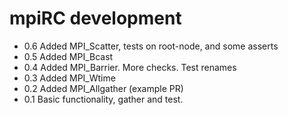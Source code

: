 # mpiRC development

* 0.6 Added MPI_Scatter, tests on root-node, and some asserts
* 0.5 Added MPI_Bcast
* 0.4 Added MPI_Barrier. More checks. Test renames
* 0.3 Added MPI_Wtime
* 0.2 Added MPI_Allgather (example PR)
* 0.1 Basic functionality, gather and test.
